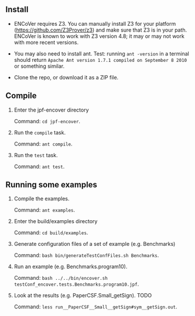 ## Install

- ENCoVer requires Z3. You can manually install Z3 for your platform (https://github.com/Z3Prover/z3) and make sure that Z3 is in your path. ENCoVer is known to work with Z3 version 4.8; it may or may not work with more recent versions.

- You may also need to install ant.
  Test: running `ant -version` in a terminal should return `Apache Ant version 1.7.1 compiled on September 8 2010` or something similar.

- Clone the repo, or download it as a ZIP file.

## Compile

1. Enter the jpf-encover directory
   
   Command: `cd jpf-encover`.

2. Run the `compile` task.
   
   Command: `ant compile`.

3. Run the `test` task.

   Command: `ant test`.

## Running some examples

1. Compile the examples.

   Command: `ant examples`.

2. Enter the build/examples directory

   Command: `cd build/examples`.

3. Generate configuration files of a set of example (e.g. Benchmarks)
 
   Command: `bash bin/generateTestConfFiles.sh Benchmarks`.

4. Run an example (e.g. Benchmarks.program10).

   Command: `bash ../../bin/encover.sh testConf_encover.tests.Benchmarks.program10.jpf`.

5. Look at the results (e.g. PaperCSF.Small_getSign). TODO

   Command: `less run__PaperCSF__Small__getSign#sym__getSign.out`.
